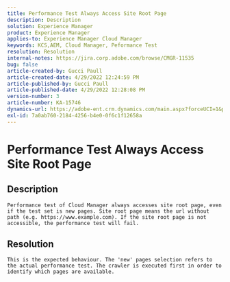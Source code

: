 ```yaml
---
title: Performance Test Always Access Site Root Page
description: Description
solution: Experience Manager
product: Experience Manager
applies-to: Experience Manager Cloud Manager
keywords: KCS,AEM, Cloud Manager, Peformance Test
resolution: Resolution
internal-notes: https://jira.corp.adobe.com/browse/CMGR-11535
bug: false
article-created-by: Gucci Paull
article-created-date: 4/29/2022 12:24:59 PM
article-published-by: Gucci Paull
article-published-date: 4/29/2022 12:28:08 PM
version-number: 3
article-number: KA-15746
dynamics-url: https://adobe-ent.crm.dynamics.com/main.aspx?forceUCI=1&pagetype=entityrecord&etn=knowledgearticle&id=14fdbd5f-b7c7-ec11-a7b6-0022480a10ee
exl-id: 7a0ab760-2184-4256-b4e0-0f6c1f12658a
---
```

# Performance Test Always Access Site Root Page

## Description



```
Performance test of Cloud Manager always accesses site root page, even if the test set is new pages. Site root page means the url without path (e.g. https://www.example.com). If the site root page is not accessible, the performance test will fail.
```



## Resolution



```
This is the expected behaviour. The 'new' pages selection refers to the actual performance test. The crawler is executed first in order to identify which pages are available.
```
